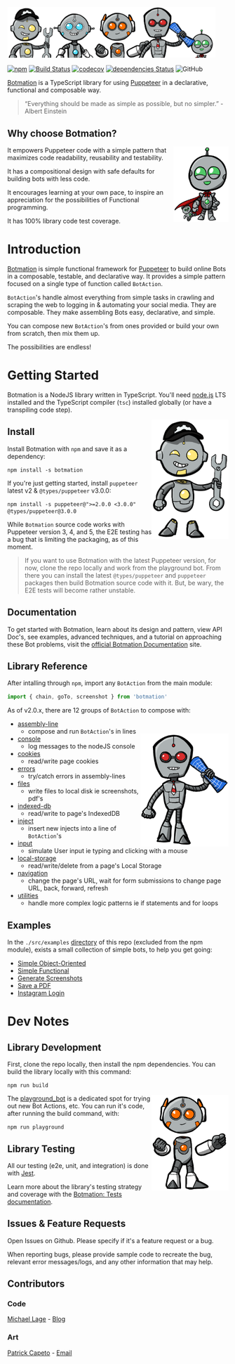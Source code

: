 <img src="https://raw.githubusercontent.com/mrWh1te/Botmation/master/assets/art/banner/1556x379v2.png" alt="Botmation Crew" width="474">

[![npm](https://img.shields.io/npm/v/botmation)](https://www.npmjs.com/package/botmation)
[![Build Status](https://travis-ci.com/mrWh1te/Botmation.svg?branch=master)](https://travis-ci.com/mrWh1te/Botmation)
[![codecov](https://img.shields.io/codecov/c/github/mrWh1te/Botmation/master?label=codecov)](https://codecov.io/gh/mrWh1te/Botmation)
[![dependencies Status](https://david-dm.org/mrWh1te/Botmation/status.svg)](https://david-dm.org/mrWh1te/Botmation)
![GitHub](https://img.shields.io/github/license/mrWh1te/Botmation)

[Botmation](https://botmation.dev) is a TypeScript library for using [Puppeteer](https://github.com/puppeteer/puppeteer) in a declarative, functional and composable way.

> “Everything should be made as simple as possible, but no simpler.” - Albert Einstein

Why choose Botmation?
---------------------

<img alt="Baby Bot" src="https://raw.githubusercontent.com/mrWh1te/Botmation/master/assets/art/baby_bot.PNG" width="125" align="right">

It empowers Puppeteer code with a simple pattern that maximizes code readability, reusability and testability.

It has a compositional design with safe defaults for building bots with less code.

It encourages learning at your own pace, to inspire an appreciation for the possibilities of Functional programming.

It has 100% library code test coverage.

# Introduction

[Botmation](https://botmation.dev) is simple functional framework for [Puppeteer](https://github.com/puppeteer/puppeteer) to build online Bots in a composable, testable, and declarative way. It provides a simple pattern focused on a single type of function called `BotAction`. 

`BotAction`'s handle almost everything from simple tasks in crawling and scraping the web to logging in & automating your social media. They are composable. They make assembling Bots easy, declarative, and simple.

You can compose new `BotAction`'s from ones provided or build your own from scratch, then mix them up.

The possibilities are endless!

# Getting Started

Botmation is a NodeJS library written in TypeScript. You'll need [node.js](http://nodejs.org/) LTS installed and the TypeScript compiler (`tsc`) installed globally (or have a transpiling code step).

<img alt="Yellow Bot" src="https://raw.githubusercontent.com/mrWh1te/Botmation/master/assets/art/yellow_bot.PNG" width="175" align="right">

Install
-------

Install Botmation with `npm` and save it as a dependency:

    npm install -s botmation

If you're just getting started, install `puppeteer` latest v2 & `@types/puppeteer` v3.0.0:

    npm install -s puppeteer@">=2.0.0 <3.0.0" @types/puppeteer@3.0.0

While `Botmation` source code works with Puppeteer version 3, 4, and 5, the E2E testing has a bug that is limiting the packaging, as of this moment.

> If you want to use Botmation with the latest Puppeteer version, for now, clone the repo locally and work from the playground bot. From there you can install the latest `@types/puppeteer` and `puppeteer` packages then build Botmation source code with it. But, be wary, the E2E tests will become rather unstable.

Documentation
-------------

To get started with Botmation, learn about its design and pattern, view API Doc's, see examples, advanced techniques, and a tutorial on approaching these Bot problems, visit the [official Botmation Documentation](https://botmation.dev) site.

Library Reference
-----------------

After intalling through `npm`, import any `BotAction` from the main module: 
```javascript
import { chain, goTo, screenshot } from 'botmation'
```

As of v2.0.x, there are 12 groups of `BotAction` to compose with: 

<img alt="Leader Bot" src="https://raw.githubusercontent.com/mrWh1te/Botmation/master/assets/art/red_bot.PNG" width="200" align="right" style="position: relative;top: 30px;">

 - [assembly-line](https://www.botmation.dev/botaction/assembly-lines)
    - compose and run `BotAction`'s in lines
 - [console](https://www.botmation.dev/botaction/console)
    - log messages to the nodeJS console
 - [cookies](https://www.botmation.dev/botaction/cookies)
    - read/write page cookies
 - [errors](https://www.botmation.dev/botaction/errors)
    - try/catch errors in assembly-lines
 - [files](https://www.botmation.dev/botaction/files)
    - write files to local disk ie screenshots, pdf's
 - [indexed-db](https://www.botmation.dev/botaction/indexed-db)
    - read/write to page's IndexedDB
 - [inject](https://www.botmation.dev/botaction/inject)
    - insert new injects into a line of `BotAction`'s
 - [input](https://www.botmation.dev/botaction/input)
    - simulate User input ie typing and clicking with a mouse
 - [local-storage](https://www.botmation.dev/botaction/local-storage)
    - read/write/delete from a page's Local Storage
 - [navigation](https://www.botmation.dev/botaction/navigation)
    - change the page's URL, wait for form submissions to change page URL, back, forward, refresh
 - [utilities](https://www.botmation.dev/botaction/utilties)
    - handle more complex logic patterns ie if statements and for loops

Examples
--------

In the `./src/examples` [directory](/src/examples) of this repo (excluded from the npm module), exists a small collection of simple bots, to help you get going:
 - [Simple Object-Oriented](/src/examples/simple_objectoriented.ts)
 - [Simple Functional](/src/examples/simple_functional.ts)
 - [Generate Screenshots](/src/examples/screenshots.ts)
 - [Save a PDF](/src/examples/pdf.ts)
 - [Instagram Login](/src/examples/instagram.ts)

# Dev Notes

Library Development
-------------------

First, clone the repo locally, then install the npm dependencies. You can build the library locally with this command:
```
npm run build
```

<img alt="Orange Bot" src="https://raw.githubusercontent.com/mrWh1te/Botmation/master/assets/art/orange_bot.PNG" width="175" align="right">

The [playground_bot](/src/playground_bot.ts) is a dedicated spot for trying out new Bot Actions, etc. You can run it's code, after running the build command, with:

```
npm run playground
```

Library Testing
---------------

All our testing (e2e, unit, and integration) is done with [Jest](https://jestjs.io/).

Learn more about the library's testing strategy and coverage with the [Botmation: Tests documentation](/src/tests/README.md).

Issues & Feature Requests
-------------------------

Open Issues on Github. Please specify if it's a feature request or a bug.

When reporting bugs, please provide sample code to recreate the bug, relevant error messages/logs, and any other information that may help.

Contributors
------------

### Code

[Michael Lage](https://github.com/mrWh1te) - [Blog](https://copynpaste.me)

### Art

[Patrick Capeto](https://www.instagram.com/patrick.capeto/) - [Email](mailto:me@patrickcapeto.com)
